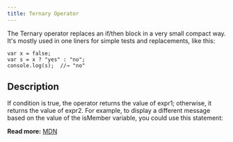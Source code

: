```yaml
---
title: Ternary Operator
---
```

The Ternary operator replaces an if/then block in a very small compact way. It's mostly used in one liners for simple tests and replacements, like this:

    var x = false;
    var s = x ? "yes" : "no";
    console.log(s);  //→ "no"

## Description

If condition is true, the operator returns the value of expr1; otherwise, it returns the value of expr2\. For example, to display a different message based on the value of the isMember variable, you could use this statement:

**Read more:** <a href='https://developer.mozilla.org/en-US/docs/Web/JavaScript/Reference/Operators/Conditional_Operator' target='_blank' rel='nofollow'>MDN</a>
